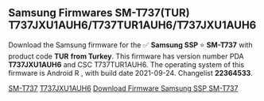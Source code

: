 <h2>Samsung Firmwares SM-T737(TUR) T737JXU1AUH6/T737TUR1AUH6/T737JXU1AUH6</h2>
Download the Samsung firmware for the ✅ <strong>Samsung SSP </strong> ⭐ <strong>SM-T737</strong> with product code <strong>TUR</strong> <strong> from Turkey</strong>. This firmware has version number PDA <strong>T737JXU1AUH6</strong> and CSC T737TUR1AUH6. The operating system of this firmware is Android R , with build date 2021-09-24. Changelist <strong>22364533</strong>.


[SM-T737](https://samfirm.shop/samsung/model/SM-T737)
[T737JXU1AUH6](https://samfirm.shop/samsung/pda/T737JXU1AUH6)
[Download Firmware Samsung SSP SM-T737](https://samfirm.shop/samsung/firmware/458968)
